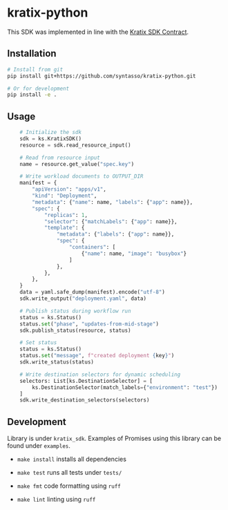 # kratix-python

This SDK was implemented in line with the [Kratix SDK Contract](https://github.com/syntasso/kratix/blob/main/sdk/contract.go).

## Installation

```bash
# Install from git
pip install git+https://github.com/syntasso/kratix-python.git

# Or for development
pip install -e .
```

## Usage

```python
    # Initialize the sdk
    sdk = ks.KratixSDK()
    resource = sdk.read_resource_input()

    # Read from resource input
    name = resource.get_value("spec.key")

    # Write workload documents to OUTPUT_DIR
    manifest = {
        "apiVersion": "apps/v1",
        "kind": "Deployment",
        "metadata": {"name": name, "labels": {"app": name}},
        "spec": {
            "replicas": 1,
            "selector": {"matchLabels": {"app": name}},
            "template": {
                "metadata": {"labels": {"app": name}},
                "spec": {
                    "containers": [
                        {"name": name, "image": "busybox"}
                    ]
                },
            },
        },
    }
    data = yaml.safe_dump(manifest).encode("utf-8")
    sdk.write_output("deployment.yaml", data)

    # Publish status during workflow run
    status = ks.Status()
    status.set("phase", "updates-from-mid-stage")
    sdk.publish_status(resource, status)

    # Set status
    status = ks.Status()
    status.set("message", f"created deployment {key}")
    sdk.write_status(status)

    # Write destination selectors for dynamic scheduling
    selectors: List[ks.DestinationSelector] = [
        ks.DestinationSelector(match_labels={"environment": "test"})
    ]
    sdk.write_destination_selectors(selectors)

```

## Development

Library is under `kratix_sdk`. Examples of Promises using this library can be found under `examples`.

* `make install` installs all dependencies

* `make test` runs all tests under `tests/`

* `make fmt` code formatting using `ruff`

* `make lint` linting using `ruff`